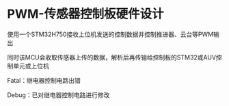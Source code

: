 # PWM-传感器控制板硬件设计

使用一个STM32H750接收上位机发送的控制数据并控制推进器、云台等PWM输出

同时该MCU会收取传感器上传的数据，解析后再传输给控制板的STM32或AUV控制单元或上位机

Fatal：继电器控制电路出错

Debug：已对继电器控制电路进行修改